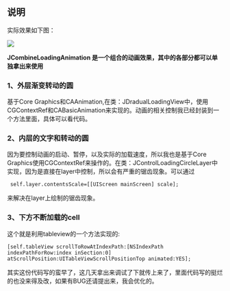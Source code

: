 
## 说明
实际效果如下图：

![](https://github.com/mythkiven/JCombineLoadingAnimation/blob/master/gif.gif)


**JCombineLoadingAnimation 是一个组合的动画效果，其中的各部分都可以单独拿出来使用**

### 1、外层渐变转动的圆

基于Core Graphics和CAAnimation,在类：JDradualLoadingView中，使用CGContextRef和CABasicAnimation来实现的。动画的相关控制我已经封装到一个方法里面，具体可以看代码。

### 2、内层的文字和转动的圆

因为要控制动画的启动、暂停，以及实际的加载速度，所以我也是基于Core Graphics使用CGContextRef来操作的。在类：JControlLoadingCircleLayer中实现，因为是直接在layer中控制，所以会有严重的锯齿现象。可以通过 

     self.layer.contentsScale=[[UIScreen mainScreen] scale];
来解决在layer上绘制的锯齿现象。


### 3、下方不断加载的cell
这个就是利用tableview的一个方法实现的:

    [self.tableView scrollToRowAtIndexPath:[NSIndexPath indexPathForRow:index inSection:0] atScrollPosition:UITableViewScrollPositionTop animated:YES];


其实这份代码写的蛮早了，这几天拿出来调试了下就传上来了，里面代码写的挺烂的也没来得及改，如果有BUG还请提出来，我会优化的。



